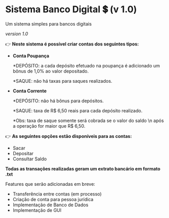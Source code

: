 # Sistema Banco Digital :heavy_dollar_sign: (v 1.0)
 
 Um sistema simples para bancos digitais
 
 *version 1.0*
 
:point_right: **Neste sistema é possível criar contas dos seguintes tipos:**
 
 * **Conta Poupança**
 
     *DEPÓSITO: a cada depósito efetuado na poupança é adicionado um bônus de 1,0% ao valor depositado.
     
     *SAQUE: não há taxas para saques realizados.
     
 * **Conta Corrente**
 
     *DEPÓSITO: não há bônus para depósitos.
     
     *SAQUE: taxa de R$ 6,50 reais para cada depósito realizado.
     
     *Obs: taxa de saque somente será cobrada se o valor do saldo \n após a operação for maior que R$ 6,50.
 
:point_right: **As seguintes opções estão disponíveis para as contas:**

* Sacar
* Depositar
* Consultar Saldo

**Todas as transações realizadas geram um extrato bancário em formato .txt**

Features que serão adicionadas em breve:

* Transferência entre contas (em processo)
* Criação de conta para pessoa jurídica
* Implementação de Banco de Dados
* Implementação de GUI
